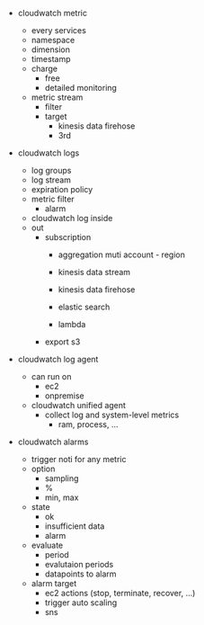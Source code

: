 - cloudwatch metric
    - every services
    - namespace
    - dimension
    - timestamp
    - charge
        - free
        - detailed monitoring
    - metric stream
        - filter
        - target
            - kinesis data firehose
            - 3rd

- cloudwatch logs
    - log groups
    - log stream
    - expiration policy
    - metric filter
        - alarm
    - cloudwatch log inside
    - out
        - subscription
            - aggregation muti account - region
    
            - kinesis data stream
            - kinesis data firehose
            - elastic search
            - lambda
        - export s3

- cloudwatch log agent
    - can run on
        - ec2
        - onpremise
    - cloudwatch unified agent
        - collect log and system-level metrics
            - ram, process, ...
    
- cloudwatch alarms
    - trigger noti for any metric
    - option
        - sampling
        - %
        - min, max
    - state
        - ok
        - insufficient data
        - alarm
    - evaluate
        - period
        - evalutaion periods
        - datapoints to alarm
    - alarm target
        - ec2 actions (stop, terminate, recover, ...)
        - trigger auto scaling
        - sns
